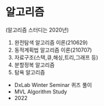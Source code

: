 # 알고리즘
(알고리즘 스터디는 2020년)
1. 완전탐색 알고리즘 이론(210629)
2. 동적계획법 알고리즘 이론(210707)
3. 자료구조(스택,큐,해싱,트리,그래프 등)
4. 분할정복 알고리즘
5. 탐욕 알고리즘

- DxLab Winter Seminar 퀴즈 풀이
- MVL Algorithm Study
- 2022
